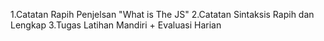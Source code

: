 1.Catatan Rapih Penjelsan "What is The JS"
2.Catatan Sintaksis Rapih dan Lengkap
3.Tugas Latihan Mandiri + Evaluasi Harian
